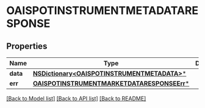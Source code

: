# OAISPOTINSTRUMENTMETADATARESPONSE

## Properties
Name | Type | Description | Notes
------------ | ------------- | ------------- | -------------
**data** | [**NSDictionary&lt;OAISPOTINSTRUMENTMETADATA&gt;***](OAISPOTINSTRUMENTMETADATA.md) |  | [optional] 
**err** | [**OAISPOTINSTRUMENTMARKETDATARESPONSEErr***](OAISPOTINSTRUMENTMARKETDATARESPONSEErr.md) |  | [optional] 

[[Back to Model list]](../README.md#documentation-for-models) [[Back to API list]](../README.md#documentation-for-api-endpoints) [[Back to README]](../README.md)


